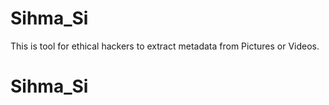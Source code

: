 # Sihma_Si
This is tool for ethical hackers to extract metadata from Pictures or Videos. 
# Sihma_Si
